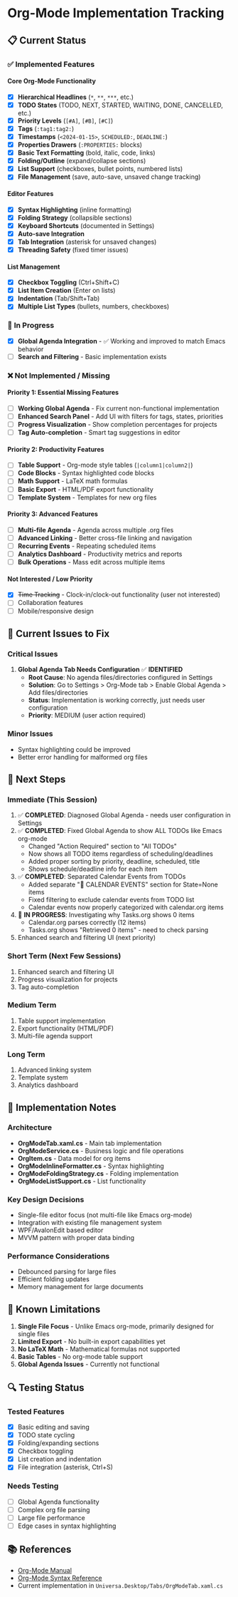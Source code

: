# Org-Mode Implementation Tracking

## 📋 Current Status

### ✅ **Implemented Features**

#### **Core Org-Mode Functionality**
- [x] **Hierarchical Headlines** (`*`, `**`, `***`, etc.)
- [x] **TODO States** (TODO, NEXT, STARTED, WAITING, DONE, CANCELLED, etc.)
- [x] **Priority Levels** (`[#A]`, `[#B]`, `[#C]`)
- [x] **Tags** (`:tag1:tag2:`)
- [x] **Timestamps** (`<2024-01-15>`, `SCHEDULED:`, `DEADLINE:`)
- [x] **Properties Drawers** (`:PROPERTIES:` blocks)
- [x] **Basic Text Formatting** (bold, italic, code, links)
- [x] **Folding/Outline** (expand/collapse sections)
- [x] **List Support** (checkboxes, bullet points, numbered lists)
- [x] **File Management** (save, auto-save, unsaved change tracking)

#### **Editor Features**
- [x] **Syntax Highlighting** (inline formatting)
- [x] **Folding Strategy** (collapsible sections)
- [x] **Keyboard Shortcuts** (documented in Settings)
- [x] **Auto-save Integration**
- [x] **Tab Integration** (asterisk for unsaved changes)
- [x] **Threading Safety** (fixed timer issues)

#### **List Management**
- [x] **Checkbox Toggling** (Ctrl+Shift+C)
- [x] **List Item Creation** (Enter on lists)
- [x] **Indentation** (Tab/Shift+Tab)
- [x] **Multiple List Types** (bullets, numbers, checkboxes)

### 🚧 **In Progress**
- [x] **Global Agenda Integration** - ✅ Working and improved to match Emacs behavior
- [ ] **Search and Filtering** - Basic implementation exists

### ❌ **Not Implemented / Missing**

#### **Priority 1: Essential Missing Features**
- [ ] **Working Global Agenda** - Fix current non-functional implementation
- [ ] **Enhanced Search Panel** - Add UI with filters for tags, states, priorities
- [ ] **Progress Visualization** - Show completion percentages for projects
- [ ] **Tag Auto-completion** - Smart tag suggestions in editor

#### **Priority 2: Productivity Features**  
- [ ] **Table Support** - Org-mode style tables (`|column1|column2|`)
- [ ] **Code Blocks** - Syntax highlighted code blocks
- [ ] **Math Support** - LaTeX math formulas
- [ ] **Basic Export** - HTML/PDF export functionality
- [ ] **Template System** - Templates for new org files

#### **Priority 3: Advanced Features**
- [ ] **Multi-file Agenda** - Agenda across multiple .org files
- [ ] **Advanced Linking** - Better cross-file linking and navigation
- [ ] **Recurring Events** - Repeating scheduled items
- [ ] **Analytics Dashboard** - Productivity metrics and reports
- [ ] **Bulk Operations** - Mass edit across multiple items

#### **Not Interested / Low Priority**
- [x] ~~Time Tracking~~ - Clock-in/clock-out functionality (user not interested)
- [ ] Collaboration features
- [ ] Mobile/responsive design

## 🔧 **Current Issues to Fix**

### **Critical Issues**
1. **Global Agenda Tab Needs Configuration** ✅ **IDENTIFIED**
   - **Root Cause**: No agenda files/directories configured in Settings
   - **Solution**: Go to Settings > Org-Mode tab > Enable Global Agenda > Add files/directories
   - **Status**: Implementation is working correctly, just needs user configuration
   - **Priority**: MEDIUM (user action required)

### **Minor Issues**
- Syntax highlighting could be improved
- Better error handling for malformed org files

## 🎯 **Next Steps**

### **Immediate (This Session)**
1. ✅ **COMPLETED**: Diagnosed Global Agenda - needs user configuration in Settings
2. ✅ **COMPLETED**: Fixed Global Agenda to show ALL TODOs like Emacs org-mode
   - Changed "Action Required" section to "All TODOs" 
   - Now shows all TODO items regardless of scheduling/deadlines
   - Added proper sorting by priority, deadline, scheduled, title
   - Shows schedule/deadline info for each item
3. ✅ **COMPLETED**: Separated Calendar Events from TODOs
   - Added separate "📅 CALENDAR EVENTS" section for State=None items
   - Fixed filtering to exclude calendar events from TODO list
   - Calendar events now properly categorized with calendar.org items
4. 🚧 **IN PROGRESS**: Investigating why Tasks.org shows 0 items
   - Calendar.org parses correctly (12 items)
   - Tasks.org shows "Retrieved 0 items" - need to check parsing
5. Enhanced search and filtering UI (next priority)

### **Short Term (Next Few Sessions)**
1. Enhanced search and filtering UI
2. Progress visualization for projects
3. Tag auto-completion

### **Medium Term**
1. Table support implementation
2. Export functionality (HTML/PDF)
3. Multi-file agenda support

### **Long Term**
1. Advanced linking system
2. Template system
3. Analytics dashboard

## 📝 **Implementation Notes**

### **Architecture**
- **OrgModeTab.xaml.cs** - Main tab implementation
- **OrgModeService.cs** - Business logic and file operations
- **OrgItem.cs** - Data model for org items
- **OrgModeInlineFormatter.cs** - Syntax highlighting
- **OrgModeFoldingStrategy.cs** - Folding implementation
- **OrgModeListSupport.cs** - List functionality

### **Key Design Decisions**
- Single-file editor focus (not multi-file like Emacs org-mode)
- Integration with existing file management system
- WPF/AvalonEdit based editor
- MVVM pattern with proper data binding

### **Performance Considerations**
- Debounced parsing for large files
- Efficient folding updates
- Memory management for large documents

## 🐛 **Known Limitations**

1. **Single File Focus** - Unlike Emacs org-mode, primarily designed for single files
2. **Limited Export** - No built-in export capabilities yet
3. **No LaTeX Math** - Mathematical formulas not supported
4. **Basic Tables** - No org-mode table support
5. **Global Agenda Issues** - Currently not functional

## 🔍 **Testing Status**

### **Tested Features**
- [x] Basic editing and saving
- [x] TODO state cycling
- [x] Folding/expanding sections
- [x] Checkbox toggling
- [x] List creation and indentation
- [x] File integration (asterisk, Ctrl+S)

### **Needs Testing**
- [ ] Global Agenda functionality
- [ ] Complex org file parsing
- [ ] Large file performance
- [ ] Edge cases in syntax highlighting

## 📚 **References**
- [Org-Mode Manual](https://orgmode.org/manual/)
- [Org-Mode Syntax Reference](https://orgmode.org/worg/dev/org-syntax.html)
- Current implementation in `Universa.Desktop/Tabs/OrgModeTab.xaml.cs` 